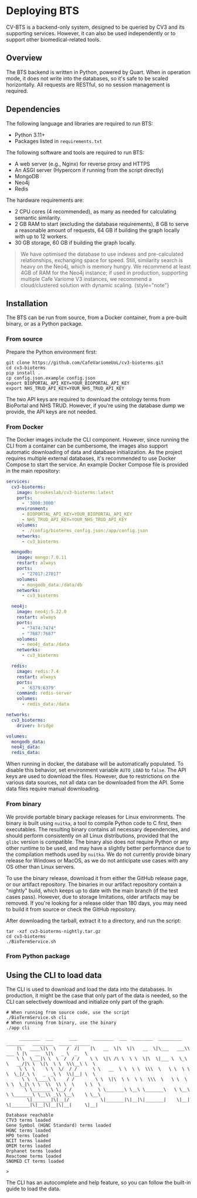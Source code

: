 # Deploying BTS

CV-BTS is a backend-only system, designed to be queried by CV3 and its supporting services. However, it can also be used independently or to support other biomedical-related tools.

## Overview

The BTS backend is written in Python, powered by Quart. When in operation mode, it does not write into the databases, so it's safe to be scaled horizontally. All requests are RESTful, so no session management is required.

## Dependencies

The following language and libraries are required to run BTS:

- Python 3.11+
- Packages listed in `requirements.txt`

The following software and tools are required to run BTS:

- A web server (e.g., Nginx) for reverse proxy and HTTPS
- An ASGI server (Hypercorn if running from the script directly)
- MongoDB
- Neo4j
- Redis

The hardware requirements are:

- 2 CPU cores (4 recommended), as many as needed for calculating semantic similarity.
- 2 GB RAM to start (excluding the database requirements), 8 GB to serve a reasonable amount of requests, 64 GB if building the graph locally with up to 12 workers.
- 30 GB storage, 60 GB if building the graph locally.

> We have optimised the database to use indexes and pre-calculated relationships, exchanging space for speed. Still, similarity search is heavy on the Neo4j, which is memory hungry. We recommend at least 4GB of RAM for the Neo4j instance; if used in production, supporting multiple Cafe Variome V3 instances, we recommend a cloud/clustered solution with dynamic scaling.
> {style="note"}

## Installation

The BTS can be run from source, from a Docker container, from a pre-built binary, or as a Python package.

### From source

Prepare the Python environment first:

```shell
git clone https://github.com/CafeVariomeUoL/cv3-bioterms.git
cd cv3-bioterms
pip install .
cp config.json.example config.json
export BIOPORTAL_API_KEY=YOUR_BIOPORTAL_API_KEY
export NHS_TRUD_API_KEY=YOUR_NHS_TRUD_API_KEY
```

The two API keys are required to download the ontology terms from BioPortal and NHS TRUD. However, if you're using the database dump we provide, the API keys are not needed.

### From Docker

The Docker images include the CLI component. However, since running the CLI from a container can be cumbersome, the images also support automatic downloading of data and database initialization. As the project requires multiple external databases, it's recommended to use Docker Compose to start the service. An example Docker Compose file is provided in the main repository:

```yaml
services:
  cv3-bioterms:
    image: brookeslab/cv3-bioterms:latest
    ports:
      - '3000:3000'
    environment:
      - BIOPORTAL_API_KEY=YOUR_BIOPORTAL_API_KEY
      - NHS_TRUD_API_KEY=YOUR_NHS_TRUD_API_KEY
    volumes:
      - ./config/bioterms_config.json:/app/config.json
    networks:
      - cv3_bioterms

  mongodb:
    image: mongo:7.0.11
    restart: always
    ports:
      - "27017:27017"
    volumes:
      - mongodb_data:/data/db
    networks:
      - cv3_bioterms

  neo4j:
    image: neo4j:5.22.0
    restart: always
    ports:
      - "7474:7474"
      - "7687:7687"
    volumes:
      - neo4j_data:/data
    networks:
      - cv3_bioterms

  redis:
    image: redis:7.4
    restart: always
    ports:
      - '6379:6379'
    command: redis-server
    volumes: 
      - redis_data:/data

networks:
  cv3_bioterms:
    driver: bridge

volumes:
  mongodb_data:
  neo4j_data:
  redis_data:
```

When running in docker, the database will be automatically populated. To disable this behavior, set environment variable `AUTO_LOAD` to `false`. The API keys are used to download the files. However, due to restrictions on the various data sources, not all data can be downloaded from the API. Some data files require manual downloading.

### From binary

We provide portable binary package releases for Linux environments. The binary is built using `nuitka`, a tool to compile Python code to C first, then executables. The resulting binary contains all necessary dependencies, and should perform consistently on all Linux distributions, provided that the `glibc` version is compatible. The binary also does not require Python or any other runtime to be used, and may have a slightly better performance due to the compilation methods used by `nuitka`. We do not currently provide binary release for Windows or MacOS, as we do not anticipate use cases with any OS other than Linux servers.

To use the binary release, download it from either the GitHub release page, or our artifact repository. The binaries in our artifact repository contain a "nightly" build, which keeps up to date with the main branch (if the test cases pass). However, due to storage limitations, older artifacts may be removed. If you're looking for a release older than 180 days, you may need to build it from source or check the GitHub repository.

After downloading the tarball, extract it to a directory, and run the script:

```shell
tar -xzf cv3-bioterms-nightly.tar.gz
cd cv3-bioterms
./BioTermService.sh
```

### From Python package

## Using the CLI to load data

The CLI is used to download and load the data into the databases. In production, it might be the case that only part of the data is needed, so the CLI can selectively download and initialize only part of the graph.

```shell
# When running from source code, use the script
./BioTermService.sh cli
# When running from binary, use the binary
./app cli

     ________  ___      ___      ________  ___  ________  _________  _______   ________  _____ ______
    |\   ____\|\  \    /  /|    |\   __  \|\  \|\   __  \|\___   ___\\  ___ \ |\   __  \|\   _ \  _   \
    \ \  \___|\ \  \  /  / /    \ \  \|\ /\ \  \ \  \|\  \|___ \  \_\ \   __/|\ \  \|\  \ \  \\\__\ \  \
     \ \  \    \ \  \/  / /      \ \   __  \ \  \ \  \\\  \   \ \  \ \ \  \_|/_\ \   _  _\ \  \\|__| \  \
      \ \  \____\ \    / /        \ \  \|\  \ \  \ \  \\\  \   \ \  \ \ \  \_|\ \ \  \\  \\ \  \    \ \  \
       \ \_______\ \__/ /          \ \_______\ \__\ \_______\   \ \__\ \ \_______\ \__\\ _\\ \__\    \ \__\
        \|_______|\|__|/            \|_______|\|__|\|_______|    \|__|  \|_______|\|__|\|__|\|__|     \|__|

Database reachable
CTV3 terms loaded
Gene Symbol (HGNC Standard) terms loaded
HGNC terms loaded
HPO terms loaded
NCIT terms loaded
OMIM terms loaded
Orphanet terms loaded
Reactome terms loaded
SNOMED CT terms loaded

>
```

The CLI has an autocomplete and help feature, so you can follow the built-in guide to load the data.
